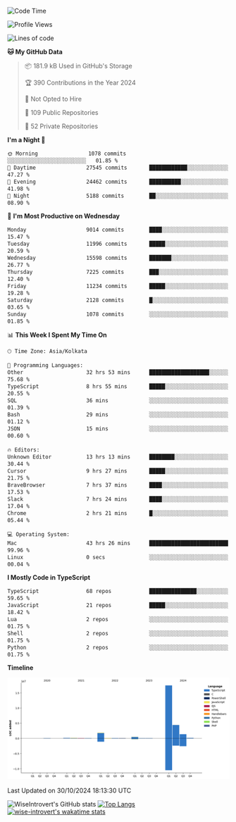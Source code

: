 <!--START_SECTION:waka-->
![Code Time](http://img.shields.io/badge/Code%20Time-1%2C765%20hrs%2017%20mins-blue)

![Profile Views](http://img.shields.io/badge/Profile%20Views-0-blue)

![Lines of code](https://img.shields.io/badge/From%20Hello%20World%20I%27ve%20Written-26.3%20million%20lines%20of%20code-blue)

**🐱 My GitHub Data** 

> 📦 181.9 kB Used in GitHub's Storage 
 > 
> 🏆 390 Contributions in the Year 2024
 > 
> 🚫 Not Opted to Hire
 > 
> 📜 109 Public Repositories 
 > 
> 🔑 52 Private Repositories 
 > 
**I'm a Night 🦉** 

```text
🌞 Morning                1078 commits        ░░░░░░░░░░░░░░░░░░░░░░░░░   01.85 % 
🌆 Daytime                27545 commits       ████████████░░░░░░░░░░░░░   47.27 % 
🌃 Evening                24462 commits       ██████████░░░░░░░░░░░░░░░   41.98 % 
🌙 Night                  5188 commits        ██░░░░░░░░░░░░░░░░░░░░░░░   08.90 % 
```
📅 **I'm Most Productive on Wednesday** 

```text
Monday                   9014 commits        ████░░░░░░░░░░░░░░░░░░░░░   15.47 % 
Tuesday                  11996 commits       █████░░░░░░░░░░░░░░░░░░░░   20.59 % 
Wednesday                15598 commits       ███████░░░░░░░░░░░░░░░░░░   26.77 % 
Thursday                 7225 commits        ███░░░░░░░░░░░░░░░░░░░░░░   12.40 % 
Friday                   11234 commits       █████░░░░░░░░░░░░░░░░░░░░   19.28 % 
Saturday                 2128 commits        █░░░░░░░░░░░░░░░░░░░░░░░░   03.65 % 
Sunday                   1078 commits        ░░░░░░░░░░░░░░░░░░░░░░░░░   01.85 % 
```


📊 **This Week I Spent My Time On** 

```text
🕑︎ Time Zone: Asia/Kolkata

💬 Programming Languages: 
Other                    32 hrs 53 mins      ███████████████████░░░░░░   75.68 % 
TypeScript               8 hrs 55 mins       █████░░░░░░░░░░░░░░░░░░░░   20.55 % 
SQL                      36 mins             ░░░░░░░░░░░░░░░░░░░░░░░░░   01.39 % 
Bash                     29 mins             ░░░░░░░░░░░░░░░░░░░░░░░░░   01.12 % 
JSON                     15 mins             ░░░░░░░░░░░░░░░░░░░░░░░░░   00.60 % 

🔥 Editors: 
Unknown Editor           13 hrs 13 mins      ████████░░░░░░░░░░░░░░░░░   30.44 % 
Cursor                   9 hrs 27 mins       █████░░░░░░░░░░░░░░░░░░░░   21.75 % 
BraveBrowser             7 hrs 37 mins       ████░░░░░░░░░░░░░░░░░░░░░   17.53 % 
Slack                    7 hrs 24 mins       ████░░░░░░░░░░░░░░░░░░░░░   17.04 % 
Chrome                   2 hrs 21 mins       █░░░░░░░░░░░░░░░░░░░░░░░░   05.44 % 

💻 Operating System: 
Mac                      43 hrs 26 mins      █████████████████████████   99.96 % 
Linux                    0 secs              ░░░░░░░░░░░░░░░░░░░░░░░░░   00.04 % 
```

**I Mostly Code in TypeScript** 

```text
TypeScript               68 repos            ███████████████░░░░░░░░░░   59.65 % 
JavaScript               21 repos            █████░░░░░░░░░░░░░░░░░░░░   18.42 % 
Lua                      2 repos             ░░░░░░░░░░░░░░░░░░░░░░░░░   01.75 % 
Shell                    2 repos             ░░░░░░░░░░░░░░░░░░░░░░░░░   01.75 % 
Python                   2 repos             ░░░░░░░░░░░░░░░░░░░░░░░░░   01.75 % 
```



**Timeline**

![Lines of Code chart](https://raw.githubusercontent.com/wise-introvert/wise-introvert/master/assets/bar_graph.png)


 Last Updated on 30/10/2024 18:13:30 UTC
<!--END_SECTION:waka-->

![WiseIntrovert's GitHub stats](https://github-readme-stats.vercel.app/api?username=wise-introvert&count_private=true&show_icons=true)
[![Top Langs](https://github-readme-stats.vercel.app/api/top-langs/?username=wise-introvert&langs_count=10)](https://github.com/anuraghazra/github-readme-stats)
[![wise-introvert's wakatime stats](https://github-readme-stats.vercel.app/api/wakatime?username=wiseintrovert)](https://github.com/anuraghazra/github-readme-stats)
